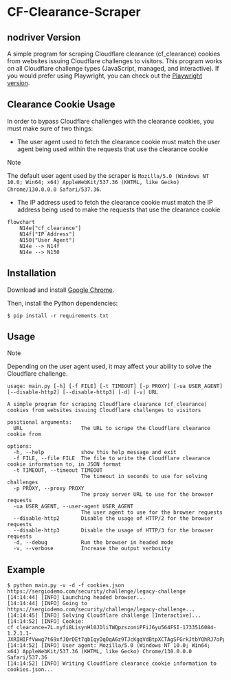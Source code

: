 # CF-Clearance-Scraper

## nodriver Version
A simple program for scraping Cloudflare clearance (cf_clearance) cookies from websites issuing Cloudflare challenges to visitors. This program works on all Cloudflare challenge types (JavaScript, managed, and interactive). If you would prefer using Playwright, you can check out the [Playwright version](https://github.com/Xewdy444/CF-Clearance-Scraper/tree/playwright).


## Clearance Cookie Usage
In order to bypass Cloudflare challenges with the clearance cookies, you must make sure of two things:

- The user agent used to fetch the clearance cookie must match the user agent being used within the requests that use the clearance cookie
> [!NOTE]
> The default user agent used by the scraper is `Mozilla/5.0 (Windows NT 10.0; Win64; x64) AppleWebKit/537.36 (KHTML, like Gecko) Chrome/130.0.0.0 Safari/537.36`.
- The IP address used to fetch the clearance cookie must match the IP address being used to make the requests that use the clearance cookie

```mermaid
flowchart
	N14e["cf_clearance"]
	N14f["IP Address"]
	N150["User Agent"]
	N14e --> N14f
	N14e --> N150
```

## Installation
Download and install [Google Chrome](https://www.google.com/chrome/index.html).

Then, install the Python dependencies:

    $ pip install -r requirements.txt

## Usage
> [!NOTE]
> Depending on the user agent used, it may affect your ability to solve the Cloudflare challenge.

```
usage: main.py [-h] [-f FILE] [-t TIMEOUT] [-p PROXY] [-ua USER_AGENT] [--disable-http2] [--disable-http3] [-d] [-v] URL

A simple program for scraping Cloudflare clearance (cf_clearance) cookies from websites issuing Cloudflare challenges to visitors

positional arguments:
  URL                   The URL to scrape the Cloudflare clearance cookie from

options:
  -h, --help            show this help message and exit
  -f FILE, --file FILE  The file to write the Cloudflare clearance cookie information to, in JSON format
  -t TIMEOUT, --timeout TIMEOUT
                        The timeout in seconds to use for solving challenges
  -p PROXY, --proxy PROXY
                        The proxy server URL to use for the browser requests
  -ua USER_AGENT, --user-agent USER_AGENT
                        The user agent to use for the browser requests
  --disable-http2       Disable the usage of HTTP/2 for the browser requests
  --disable-http3       Disable the usage of HTTP/3 for the browser requests
  -d, --debug           Run the browser in headed mode
  -v, --verbose         Increase the output verbosity
```

## Example
    $ python main.py -v -d -f cookies.json https://sergiodemo.com/security/challenge/legacy-challenge
    [14:14:44] [INFO] Launching headed browser...
    [14:14:44] [INFO] Going to https://sergiodemo.com/security/challenge/legacy-challenge...
    [14:14:45] [INFO] Solving Cloudflare challenge [Interactive]...
    [14:14:52] [INFO] Cookie: cf_clearance=7L.nyfi8LisynHl0JDliTWQpzszoniPFiJ6yu564FSI-1733516084-1.2.1.1-JXRIHIFfVwwg7t69xfJQrDEt7qbIqyDqOqA6z9TJcKgqVdBtpXCTAgSFGrkJtbYQhRJ7oPpuV7fnc3nQWLYF.DjWXRDnSw1eIgDXgk.YEvO4rPFoCzpFzRzLc7RHKheqRC6Wjra9XXyUlnsZYply5PBH2DkUdSC7xvMSBuvEZdVF5fZltP2IHnZy7qDLasySHtK767PCeBLLi48JyHaJMP0F4armNtdC2KESCTugb8j4zlZSmOZDKf.FkgYiFimyifWNpMTMoXv7Olyo5FSZf5dRPacV98gRwE2youzznSTfqEyyxLOSlGlkQQ48f1o.LusvnM4g1_G6HBfDuZQPagGuPUwaUo6CXa4UXjAUMi_cuzRVYc8TfR9Vr2I0fvPH.AbG2ZRcbCW8NTKiuWnVbCj1o6b6VrRvCeK8EZtpUGg
    [14:14:52] [INFO] User agent: Mozilla/5.0 (Windows NT 10.0; Win64; x64) AppleWebKit/537.36 (KHTML, like Gecko) Chrome/130.0.0.0 Safari/537.36
    [14:14:52] [INFO] Writing Cloudflare clearance cookie information to cookies.json...
